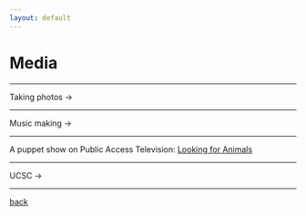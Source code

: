 ```yaml
---
layout: default
---
```


# Media

***

Taking photos ->

***

Music making ->

***

A puppet show on Public Access Television: [Looking for Animals](https://www.lookingforanimals.com/)

***

UCSC ->

***

[back](./)

